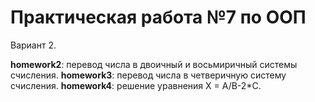 # Практическая работа №7 по ООП

Вариант 2.

__homework2__: перевод числа в двоичный и восьмиричный системы счисления.
__homework3__: перевод числа в четверичную систему счисления.
__homework4__: решение уравнения X = A/B-2*C.